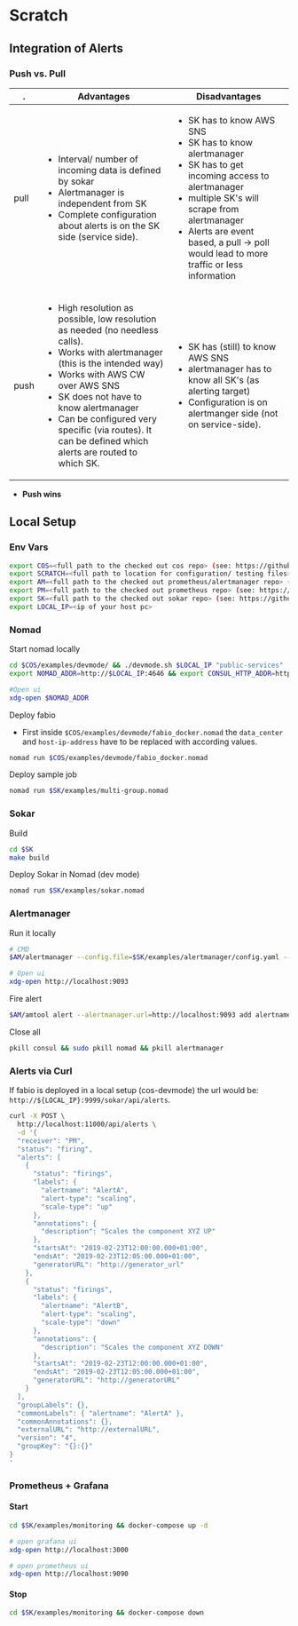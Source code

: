 # Scratch

## Integration of Alerts

### Push vs. Pull

| .    | Advantages                                                                                                                                                                                                                                                                                                                                                 | Disadvantages                                                                                                                                                                                                                                                                        |
| ---- | ---------------------------------------------------------------------------------------------------------------------------------------------------------------------------------------------------------------------------------------------------------------------------------------------------------------------------------------------------------- | ------------------------------------------------------------------------------------------------------------------------------------------------------------------------------------------------------------------------------------------------------------------------------------ |
| pull | <ul><li>Interval/ number of incoming data is defined by sokar</li><li>Alertmanager is independent from SK</li><li>Complete configuration about alerts is on the SK side (service side).</li></ul>                                                                                                                                                          | <ul><li>SK has to know AWS SNS</li><li>SK has to know alertmanager</li><li>SK has to get incoming access to alertmanager</li><li>multiple SK's will scrape from alertmanager</li><li>Alerts are event based, a pull -> poll would lead to more traffic or less information</li></ul> |
| push | <ul><li>High resolution as possible, low resolution as needed (no needless calls).</li><li> Works with alertmanager (this is the intended way)</li><li>Works with AWS CW over AWS SNS</li><li>SK does not have to know alertmanager</li><li>Can be configured very specific (via routes). It can be defined which alerts are routed to which SK.</li></ul> | <ul><li>SK has (still) to know AWS SNS</li><li>alertmanager has to know all SK's (as alerting target)</li><li>Configuration is on alertmanger side (not on service-side).</li></ul>                                                                                                  |

- **Push wins**

## Local Setup

### Env Vars

```bash
export COS=<full path to the checked out cos repo> (see: https://github.com/MatthiasScholz/cos)
export SCRATCH=<full path to location for configuration/ testing files>
export AM=<full path to the checked out prometheus/alertmanager repo> (see: https://github.com/prometheus/alertmanager)
export PM=<full path to the checked out prometheus repo> (see: https://github.com/prometheus/prometheus)
export SK=<full path to the checked out sokar repo> (see: https://github.com/ThomasObenaus/sokar)
export LOCAL_IP=<ip of your host pc>

```

### Nomad

Start nomad locally

```bash
cd $COS/examples/devmode/ && ./devmode.sh $LOCAL_IP "public-services"
export NOMAD_ADDR=http://$LOCAL_IP:4646 && export CONSUL_HTTP_ADDR=http://LOCAL_IP:8500 && export IGRESS_ADDR=http://LOCAL_IP:9999

#Open ui
xdg-open $NOMAD_ADDR
```

Deploy fabio

- First inside `$COS/examples/devmode/fabio_docker.nomad` the `data_center` and `host-ip-address` have to be replaced with according values.

```bash
nomad run $COS/examples/devmode/fabio_docker.nomad
```

Deploy sample job

```bash
nomad run $SK/examples/multi-group.nomad
```

### Sokar

Build

```bash
cd $SK
make build
```
Deploy Sokar in Nomad (dev mode)

```bash
nomad run $SK/examples/sokar.nomad
```

### Alertmanager

Run it locally

```bash
# CMD
$AM/alertmanager --config.file=$SK/examples/alertmanager/config.yaml --log.level=debug

# Open ui
xdg-open http://localhost:9093
```

Fire alert

```bash
$AM/amtool alert --alertmanager.url=http://localhost:9093 add alertname=foo node=bar test=bla
```

Close all

```bash
pkill consul && sudo pkill nomad && pkill alertmanager
```

### Alerts via Curl

If fabio is deployed in a local setup (cos-devmode) the url would be: `http://${LOCAL_IP}:9999/sokar/api/alerts`.

```bash
curl -X POST \
  http://localhost:11000/api/alerts \
  -d '{
  "receiver": "PM",
  "status": "firing",
  "alerts": [
    {
      "status": "firings",
      "labels": {
        "alertname": "AlertA",
        "alert-type": "scaling",
        "scale-type": "up"
      },
      "annotations": {
        "description": "Scales the component XYZ UP"
      },
      "startsAt": "2019-02-23T12:00:00.000+01:00",
      "endsAt": "2019-02-23T12:05:00.000+01:00",
      "generatorURL": "http://generator_url"
    },
    {
      "status": "firings",
      "labels": {
        "alertname": "AlertB",
        "alert-type": "scaling",
        "scale-type": "down"
      },
      "annotations": {
        "description": "Scales the component XYZ DOWN"
      },
      "startsAt": "2019-02-23T12:00:00.000+01:00",
      "endsAt": "2019-02-23T12:05:00.000+01:00",
      "generatorURL": "http://generatorURL"
    }
  ],
  "groupLabels": {},
  "commonLabels": { "alertname": "AlertA" },
  "commonAnnotations": {},
  "externalURL": "http://externalURL",
  "version": "4",
  "groupKey": "{}:{}"
}
'
```

### Prometheus + Grafana

#### Start

```bash
cd $SK/examples/monitoring && docker-compose up -d

# open grafana ui
xdg-open http://localhost:3000

# open prometheus ui
xdg-open http://localhost:9090
```

#### Stop

```bash
cd $SK/examples/monitoring && docker-compose down
```
